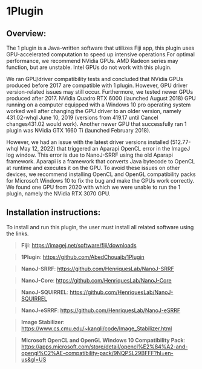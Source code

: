 # 1Plugin

## Overview:

  The 1 plugin is a Java-written software that utilizes Fiji app, this plugin uses GPU-accelerated computation to speed up intensive operations.For optimal performance, we recommend NVidia GPUs. AMD Radeon series may function, but are unstable. Intel GPUs do not work with this plugin. 

  We ran GPU/driver compatibility tests and concluded that NVidia GPUs produced before 2017 are compatible with 1 plugin. However, GPU driver version-related issues may still occur. Furthermore, we tested newer GPUs produced after 2017. NVidia Quadro RTX 6000 (launched August 2018) GPU running on a computer equipped with a Windows 10 pro operating system worked well after changing the GPU driver to an older version, namely 431.02-whql June 10, 2019 (versions from 419.17 until Cancel changes431.02 would work). Another newer GPU that successfully ran 1 plugin was NVidia GTX 1660 Ti (launched February 2018). 

  However, we had an issue with the latest driver versions installed (512.77-whql May 12, 2022) that triggered an Aparapi OpenCL error in the ImageJ log window. This error is due to NanoJ-SRRF using the old Aparapi framework. Aparapi is a framework that converts Java bytecode to OpenCL at runtime and executes it on the GPU. To avoid these issues on other devices, we recommend installing OpenCL and OpenGL compatibility packs for Microsoft Windows 10 to fix the bug and make the GPUs work correctly. We found one GPU from 2020 with which we were unable to run the 1 plugin, namely the NVidia RTX 3070 GPU.

## Installation instructions: 

To install and run this plugin, the user must install all related software using the links. 

> **Fiji**: https://imagej.net/software/fiji/downloads  

> **1Plugin**:  https://github.com/AbedChouaib/1Plugin 

> **NanoJ-SRRF**: https://github.com/HenriquesLab/NanoJ-SRRF 

> **NanoJ-Core**: https://github.com/HenriquesLab/NanoJ-Core 

> **NanoJ-SQUIRREL**: https://github.com/HenriquesLab/NanoJ-SQUIRREL 

> **NanoJ-eSRRF**: https://github.com/HenriquesLab/NanoJ-eSRRF 

> **Image Stabilizer**: https://www.cs.cmu.edu/~kangli/code/Image_Stabilizer.html 

> **Microsoft OpenCL and OpenGL Windows 10 Compatibility Pack**: https://apps.microsoft.com/store/detail/opencl%E2%84%A2-and-opengl%C2%AE-compatibility-pack/9NQPSL29BFFF?hl=en-us&gl=US 
